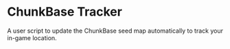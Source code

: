 # ChunkBase Tracker

A user script to update the ChunkBase seed map automatically to track your in-game location.
